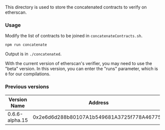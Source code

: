This directory is used to store the concatenated contracts to verify on etherscan.

### Usage

Modify the list of contracts to be joined in `concatenateContracts.sh`.

`npm run concatenate`

Output is in `./concatenated`.

With the current version of etherscan's verifier, you may need to use the "beta" version.
In this version, you can enter the "runs" parameter, which is `0` for our compilations.

### Previous versions

Version Name     | Address                                     | Active     |
-----------------|---------------------------------------------|------------|
0.6.6-alpha.15   | 0x2e6d6d288b80107A1b549681A3725f778A46775A  | Shut down  |

